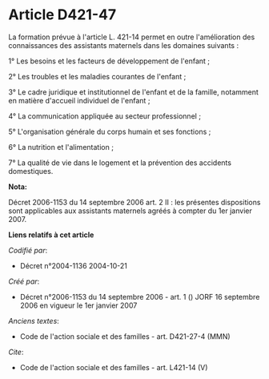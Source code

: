 # Article D421-47

La formation prévue à l'article L. 421-14 permet en outre l'amélioration des connaissances des assistants maternels dans les
domaines suivants : 

1° Les besoins et les facteurs de développement de l'enfant ; 

2° Les troubles et les maladies courantes de l'enfant ; 

3° Le cadre juridique et institutionnel de l'enfant et de la famille, notamment en matière d'accueil individuel de
l'enfant ; 

4° La communication appliquée au secteur professionnel ; 

5° L'organisation générale du corps humain et ses fonctions ; 

6° La nutrition et l'alimentation ; 

7° La qualité de vie dans le logement et la prévention des accidents domestiques.

**Nota:**

Décret 2006-1153 du 14 septembre 2006 art. 2 II : les présentes dispositions sont applicables aux assistants maternels agréés
à compter du 1er janvier 2007.

**Liens relatifs à cet article**

_Codifié par_:

  - Décret n°2004-1136 2004-10-21

_Créé par_:

  - Décret n°2006-1153 du 14 septembre 2006 - art. 1 () JORF 16 septembre 2006 en vigueur le 1er janvier 2007

_Anciens textes_:

  - Code de l'action sociale et des familles - art. D421-27-4 (MMN)

_Cite_:

  - Code de l'action sociale et des familles - art. L421-14 (V)
